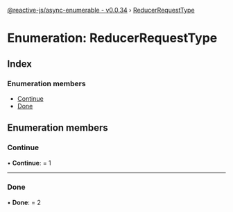 [@reactive-js/async-enumerable - v0.0.34](../README.md) › [ReducerRequestType](reducerrequesttype.md)

# Enumeration: ReducerRequestType

## Index

### Enumeration members

* [Continue](reducerrequesttype.md#continue)
* [Done](reducerrequesttype.md#done)

## Enumeration members

###  Continue

• **Continue**: = 1

___

###  Done

• **Done**: = 2
